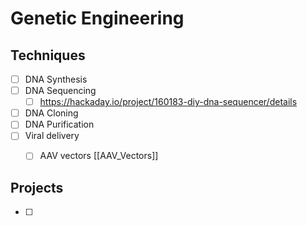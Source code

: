 # Genetic Engineering

## Techniques
- [ ] DNA Synthesis
- [ ] DNA Sequencing
	- [ ] https://hackaday.io/project/160183-diy-dna-sequencer/details
- [ ] DNA Cloning
- [ ] DNA Purification
- [ ] Viral delivery
	- [ ] AAV vectors [[AAV_Vectors]]



## Projects
- [ ] 